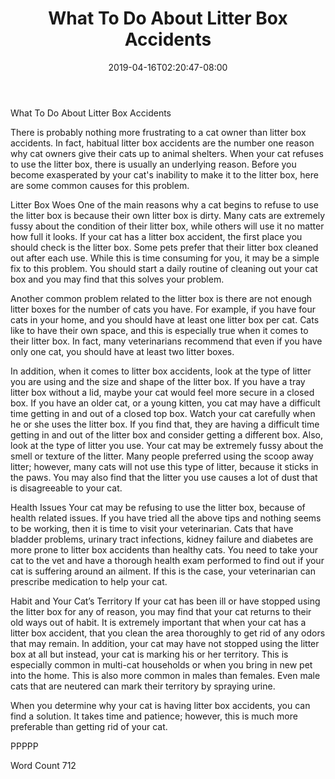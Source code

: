 ﻿---
title: "What To Do About Litter Box Accidents"
date: 2019-04-16T02:20:47-08:00
description: "TXT Tips for Web Success"
featured_image: "/images/TXT.jpg"
tags: ["TXT"]
---

What To Do About Litter Box Accidents

There is probably nothing more frustrating to a cat owner than litter box accidents. In fact, habitual litter box accidents are the number one reason why cat owners give their cats up to animal shelters. When your cat refuses to use the litter box, there is usually an underlying reason. Before you become exasperated by your cat's inability to make it to the litter box, here are some common causes for this problem.

Litter Box Woes
One of the main reasons why a cat begins to refuse to use the litter box is because their own litter box is dirty. Many cats are extremely fussy about the condition of their litter box, while others will use it no matter how full it looks. If your cat has a litter box accident, the first place you should check is the litter box. Some pets prefer that their litter box cleaned out after each use. While this is time consuming for you, it may be a simple fix to this problem. You should start a daily routine of cleaning out your cat box and you may find that this solves your problem.

Another common problem related to the litter box is there are not enough litter boxes for the number of cats you have. For example, if you have four cats in your home, and you should have at least one litter box per cat. Cats like to have their own space, and this is especially true when it comes to their litter box. In fact, many veterinarians recommend that even if you have only one cat, you should have at least two litter boxes.

In addition, when it comes to litter box accidents, look at the type of litter you are using and the size and shape of the litter box. If you have a tray litter box without a lid, maybe your cat would feel more secure in a closed box. If you have an older cat, or a young kitten, you cat may have a difficult time getting in and out of a closed top box. Watch your cat carefully when he or she uses the litter box. If you find that, they are having a difficult time getting in and out of the litter box and consider getting a different box. Also, look at the type of litter you use. Your cat may be extremely fussy about the smell or texture of the litter. Many people preferred using the scoop away litter; however, many cats will not use this type of litter, because it sticks in the paws. You may also find that the litter you use causes a lot of dust that is disagreeable to your cat.

Health Issues
Your cat may be refusing to use the litter box, because of health related issues. If you have tried all the above tips and nothing seems to be working, then it is time to visit your veterinarian.  Cats that have bladder problems, urinary tract infections, kidney failure and diabetes are more prone to litter box accidents than healthy cats. You need to take your cat to the vet and have a thorough health exam performed to find out if your cat is suffering around an ailment. If this is the case, your veterinarian can prescribe medication to help your cat.

Habit and Your Cat’s Territory
If your cat has been ill or have stopped using the litter box for any of reason, you may find that your cat returns to their old ways out of habit. It is extremely important that when your cat has a litter box accident, that you clean the area thoroughly to get rid of any odors that may remain. In addition, your cat may have not stopped using the litter box at all but instead, your cat is marking his or her territory.  This is especially common in multi-cat households or when you bring in new pet into the home. This is also more common in males than females. Even male cats that are neutered can mark their territory by spraying urine.

When you determine why your cat is having litter box accidents, you can find a solution. It takes time and patience; however, this is much more preferable than getting rid of your cat.

PPPPP

Word Count 712


